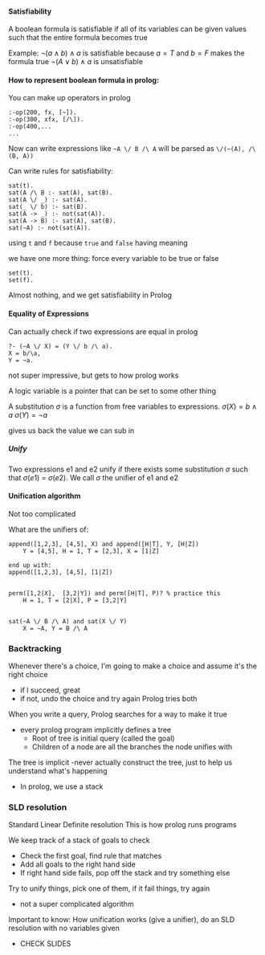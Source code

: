 #### Satisfiability
A boolean formula is satisfiable if all of its variables can be given values such that the entire formula becomes true

Example: $\lnot(a \land b) \land a$ is satisfiable because $a = T$ and $b = F$ makes the formula true
$\lnot(A \lor b) \land a$ is unsatisfiable


#### How to represent boolean formula in prolog:
You can make up operators in prolog

```
:-op(200, fx, [~]).
:-op(300, xfx, [/\]).
:-op(400,...
...
```
Now can write expressions like `~A \/ B /\ A`
will be parsed as `\/(~(A), /\(B, A))`

Can write rules for satisfiability:
```
sat(t).
sat(A /\ B :- sat(A), sat(B).
sat(A \/ _) :- sat(A).
sat(_ \/ b) :- sat(B).
sat(A -> _) :- not(sat(A)).
sat(A -> B) :- sat(A), sat(B).
sat(~A) :- not(sat(A)).
```
using `t` and `f` because `true` and `false` having meaning


we have one more thing: force every variable to be true or false
```
set(t).
set(f).
```

Almost nothing, and we get satisfiability in Prolog

#### Equality of Expressions
Can actually check if two expressions are equal in prolog
```
?- (~A \/ X) = (Y \/ b /\ a).
X = b/\a,
Y = ~a.
```
not super impressive, but gets to how prolog works

A logic variable is a pointer that can be set to some other thing

A substitution $\sigma$ is a function from free variables to expressions.
$\sigma (X) = b \land a$
$\sigma(Y) = \lnot a$

gives us back the value we can sub in

##### Unify
Two expressions e1 and e2 unify if there exists some substitution $\sigma$ such that $\sigma(e1)$ = $\sigma(e2)$. We call $\sigma$ the unifier of e1 and e2

#### Unification algorithm
Not too complicated


What are the unifiers of:
```
append([1,2,3], [4,5], X) and append([H|T], Y, [H|Z])
	Y = [4,5], H = 1, T = [2,3], X = [1|Z]

end up with: 
append([1,2,3], [4,5], [1|Z])


perm([1,2|X],  [3,2|Y]) and perm([H|T], P)? % practice this
	H = 1, T = [2|X], P = [3,2|Y]


sat(~A \/ B /\ A) and sat(X \/ Y)
	X = ~A, Y = B /\ A
```


### Backtracking
Whenever there's a choice, I'm going to make a choice and assume it's the right choice
- if I succeed, great
- if not, undo the choice and try again
Prolog tries both

When you write a query, Prolog searches for a way to make it true
- every prolog program implicitly defines a tree
	- Root of tree is initial query (called the goal)
	- Children of a node are all the branches the node unifies with

The tree is implicit -never actually construct the tree, just to help us understand what's happening
- In prolog, we use a stack

### SLD resolution
Standard Linear Definite resolution
This is how prolog runs programs

We keep track of a stack of goals to check
- Check the first goal, find rule that matches
- Add all goals to the right hand side
- If right hand side fails, pop off the stack and try something else

Try to unify things, pick one of them, if it fail things, try again
- not a super complicated algorithm


Important to know: How unification works (give a unifier), do an SLD resolution with no variables given
- CHECK SLIDES